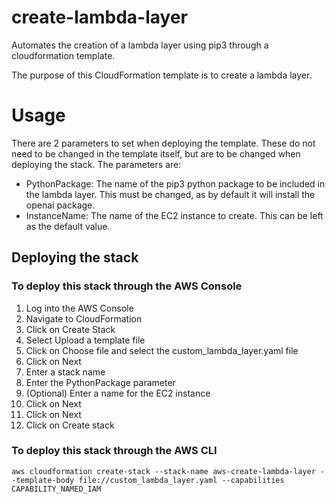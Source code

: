 # create-lambda-layer
Automates the creation of a lambda layer using pip3 through a cloudformation template.

The purpose of this CloudFormation template is to create a lambda layer.

# Usage

There are 2 parameters to set when deploying the template. These do not need to be changed in the template itself, but are to be changed when deploying the stack. The parameters are:
- PythonPackage: The name of the pip3 python package to be included in the lambda layer. This must be changed, as by default it will install the openai package.
- InstanceName: The name of the EC2 instance to create. This can be left as the default value.


## Deploying the stack

### To deploy this stack through the AWS Console

1. Log into the AWS Console
2. Navigate to CloudFormation
3. Click on Create Stack
4. Select Upload a template file
5. Click on Choose file and select the custom_lambda_layer.yaml file
6. Click on Next
7. Enter a stack name
8. Enter the PythonPackage parameter
9. (Optional) Enter a name for the EC2 instance
10. Click on Next
11. Click on Next
12. Click on Create stack

### To deploy this stack through the AWS CLI
```
aws cloudformation create-stack --stack-name aws-create-lambda-layer --template-body file://custom_lambda_layer.yaml --capabilities CAPABILITY_NAMED_IAM
```